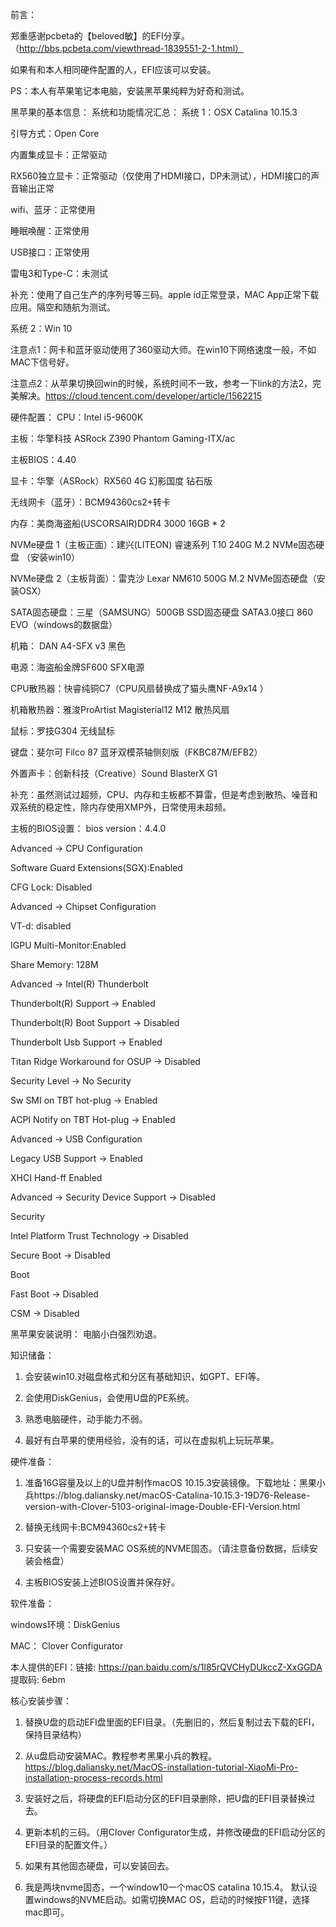 前言：


郑重感谢pcbeta的【beloved敏】的EFI分享。（http://bbs.pcbeta.com/viewthread-1839551-2-1.html）

如果有和本人相同硬件配置的人，EFI应该可以安装。

PS：本人有苹果笔记本电脑，安装黑苹果纯粹为好奇和测试。

黑苹果的基本信息：
系统和功能情况汇总：
系统 1：OSX Catalina 10.15.3

引导方式：Open Core

内置集成显卡：正常驱动

RX560独立显卡：正常驱动（仅使用了HDMI接口，DP未测试），HDMI接口的声音输出正常

wifi、蓝牙：正常使用

睡眠唤醒：正常使用

USB接口：正常使用

雷电3和Type-C：未测试

补充：使用了自己生产的序列号等三码。apple id正常登录，MAC App正常下载应用。隔空和随航为测试。

系统 2：Win 10

注意点1：网卡和蓝牙驱动使用了360驱动大师。在win10下网络速度一般，不如MAC下信号好。

注意点2：从苹果切换回win的时候，系统时间不一致，参考一下link的方法2，完美解决。https://cloud.tencent.com/developer/article/1562215


硬件配置：
CPU：Intel i5-9600K

主板：华擎科技 ASRock Z390 Phantom Gaming-ITX/ac

主板BIOS：4.40

显卡：华擎（ASRock）RX560 4G 幻影国度 钻石版

无线网卡（蓝牙）：BCM94360cs2+转卡

内存：美商海盗船(USCORSAIR)DDR4 3000 16GB * 2

NVMe硬盘 1（主板正面）：建兴(LITEON) 睿速系列 T10 240G M.2 NVMe固态硬盘 （安装win10）

NVMe硬盘 2（主板背面）：雷克沙 Lexar NM610 500G M.2 NVMe固态硬盘（安装OSX）

SATA固态硬盘：三星（SAMSUNG）500GB SSD固态硬盘 SATA3.0接口 860 EVO（windows的数据盘）

机箱： DAN A4-SFX v3 黑色

电源：海盗船金牌SF600 SFX电源 

CPU散热器：快睿纯铜C7（CPU风扇替换成了猫头鹰NF-A9x14 ）

机箱散热器：雅浚ProArtist Magisterial12 M12 散热风扇 

鼠标：罗技G304 无线鼠标

键盘：斐尔可 Filco 87 蓝牙双模茶轴侧刻版（FKBC87M/EFB2）

外置声卡：创新科技（Creative）Sound BlasterX G1 

补充：虽然测试过超频，CPU、内存和主板都不算雷，但是考虑到散热、噪音和双系统的稳定性，除内存使用XMP外，日常使用未超频。

主板的BIOS设置：
bios version：4.4.0

Advanced -> CPU Configuration

Software Guard Extensions(SGX):Enabled

CFG Lock: Disabled

Advanced -> Chipset Configuration

VT-d: disabled

IGPU Multi-Monitor:Enabled

Share Memory: 128M

Advanced -> Intel(R) Thunderbolt

Thunderbolt(R) Support -> Enabled

Thunderbolt(R) Boot Support -> Disabled

Thunderbolt Usb Support -> Enabled

Titan Ridge Workaround for OSUP -> Disabled

Security Level -> No Security

Sw SMI on TBT hot-plug -> Enabled

ACPI Notify on TBT Hot-plug -> Enabled

Advanced -> USB Configuration

Legacy USB Support -> Enabled

XHCI Hand-ff Enabled

Advanced -> Security Device Support -> Disabled

Security

Intel Platform Trust Technology -> Disabled

Secure Boot -> Disabled

Boot

Fast Boot -> Disabled

CSM -> Disabled

黑苹果安装说明：
电脑小白强烈劝退。

知识储备：

1. 会安装win10.对磁盘格式和分区有基础知识，如GPT、EFI等。

2. 会使用DiskGenius，会使用U盘的PE系统。

3. 熟悉电脑硬件，动手能力不弱。

4. 最好有白苹果的使用经验，没有的话，可以在虚拟机上玩玩苹果。

硬件准备：

1. 准备16G容量及以上的U盘并制作macOS 10.15.3安装镜像。下载地址：黑果小兵https://blog.daliansky.net/macOS-Catalina-10.15.3-19D76-Release-version-with-Clover-5103-original-image-Double-EFI-Version.html

2. 替换无线网卡:BCM94360cs2+转卡

3. 只安装一个需要安装MAC OS系统的NVME固态。（请注意备份数据，后续安装会格盘）

3. 主板BIOS安装上述BIOS设置并保存好。

软件准备：

windows环境：DiskGenius

MAC： Clover Configurator

本人提供的EFI：链接: https://pan.baidu.com/s/1l85rQVCHyDUkccZ-XxGGDA 提取码: 6ebm

核心安装步骤：

1. 替换U盘的启动EFI盘里面的EFI目录。（先删旧的，然后复制过去下载的EFI，保持目录结构）

2. 从u盘启动安装MAC。教程参考黑果小兵的教程。https://blog.daliansky.net/MacOS-installation-tutorial-XiaoMi-Pro-installation-process-records.html

3. 安装好之后，将硬盘的EFI启动分区的EFI目录删除，把U盘的EFI目录替换过去。

4. 更新本机的三码。（用Clover Configurator生成，并修改硬盘的EFI启动分区的EFI目录的配置文件。）

5. 如果有其他固态硬盘，可以安装回去。

6. 我是两块nvme固态，一个window10一个macOS catalina 10.15.4。 默认设置windows的NVME启动。如需切换MAC OS，启动的时候按F11键，选择mac即可。

